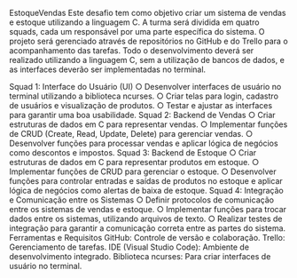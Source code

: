 EstoqueVendas
Este desafio tem como objetivo criar um sistema de vendas e estoque utilizando a linguagem C. A turma será dividida em quatro squads, cada um responsável por uma parte específica do sistema. O projeto será gerenciado através de repositórios no GitHub e do Trello para o acompanhamento das tarefas. Todo o desenvolvimento deverá ser realizado utilizando a linguagem C, sem a utilização de bancos de dados, e as interfaces deverão ser implementadas no terminal.

Squad 1: Interface do Usuário (UI) ○ Desenvolver interfaces de usuário no terminal utilizando a biblioteca ncurses. ○ Criar telas para login, cadastro de usuários e visualização de produtos. ○ Testar e ajustar as interfaces para garantir uma boa usabilidade.
Squad 2: Backend de Vendas ○ Criar estruturas de dados em C para representar vendas. ○ Implementar funções de CRUD (Create, Read, Update, Delete) para gerenciar vendas. ○ Desenvolver funções para processar vendas e aplicar lógica de negócios como descontos e impostos.
Squad 3: Backend de Estoque ○ Criar estruturas de dados em C para representar produtos em estoque. ○ Implementar funções de CRUD para gerenciar o estoque. ○ Desenvolver funções para controlar entradas e saídas de produtos no estoque e aplicar lógica de negócios como alertas de baixa de estoque.
Squad 4: Integração e Comunicação entre os Sistemas ○ Definir protocolos de comunicação entre os sistemas de vendas e estoque. ○ Implementar funções para trocar dados entre os sistemas, utilizando arquivos de texto. ○ Realizar testes de integração para garantir a comunicação correta entre as partes do sistema.
Ferramentas e Requisitos
GitHub: Controle de versão e colaboração.
Trello: Gerenciamento de tarefas.
IDE (Visual Studio Code): Ambiente de desenvolvimento integrado.
Biblioteca ncurses: Para criar interfaces de usuário no terminal.
